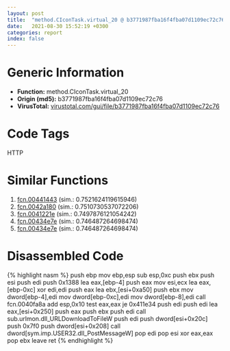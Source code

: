 ```yaml
---
layout: post
title:  "method.CIconTask.virtual_20 @ b3771987fba16f4fba07d1109ec72c76"
date:   2021-08-30 15:52:19 +0300
categories: report
index: false
---
```


# Generic Information
- **Function:** method.CIconTask.virtual\_20
- **Origin (md5):** b3771987fba16f4fba07d1109ec72c76
- **VirusTotal:** [virustotal.com/gui/file/b3771987fba16f4fba07d1109ec72c76][virustotal_ref]

# Code Tags
<span class="tag" id="HTTP">HTTP</span>


# Similar Functions

1. [fcn.00441443][similar_1_ref] (sim.: 0.7521624119615946)
2. [fcn.0042a180][similar_2_ref] (sim.: 0.7510730537072206)
3. [fcn.0041221e][similar_3_ref] (sim.: 0.7497876121054242)
4. [fcn.00434e7e][similar_4_ref] (sim.: 0.746487264698474)
5. [fcn.00434e7e][similar_5_ref] (sim.: 0.746487264698474)


# Disassembled Code

{% highlight nasm %}
push ebp
mov ebp,esp
sub esp,0xc
push ebx
push esi
push edi
push 0x1388
lea eax,[ebp-4]
push eax
mov esi,ecx
lea eax,[ebp-0xc]
xor edi,edi
push eax
lea ebx,[esi+0xa50]
push ebx
mov dword[ebp-4],edi
mov dword[ebp-0xc],edi
mov dword[ebp-8],edi
call fcn.0040fa8a
add esp,0x10
test eax,eax
je 0x411e34
push edi
push edi
lea eax,[esi+0x250]
push eax
push ebx
push edi
call sub.urlmon.dll_URLDownloadToFileW
push edi
push dword[esi+0x20c]
push 0x7f0
push dword[esi+0x208]
call dword[sym.imp.USER32.dll_PostMessageW]
pop edi
pop esi
xor eax,eax
pop ebx
leave 
ret 
{% endhighlight %}


[similar_1_ref]: /report/fcn.00441443@c3466bab32f3a73706b87b6042748ed4
[similar_2_ref]: /report/fcn.0042a180@fac4f0be03ac37bd8be7ef737cdcee10
[similar_3_ref]: /report/fcn.0041221e@7b00dd8f2abf54a73bfb09681334ff78
[similar_4_ref]: /report/fcn.00434e7e@44e1ffcf4e71f4505c09d520fd75f1e4
[similar_5_ref]: /report/fcn.00434e7e@8e21fa3f0489a6a256cf202e57f712bc
[virustotal_ref]: https://www.virustotal.com/gui/file/b3771987fba16f4fba07d1109ec72c76